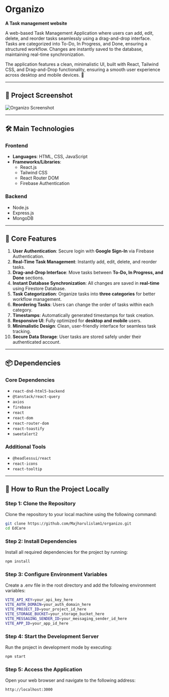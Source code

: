 # Organizo  
**A Task management website**  

A web-based Task Management Application where users can add, edit, delete, and reorder tasks seamlessly using a drag-and-drop interface. Tasks are categorized into To-Do, In Progress, and Done, ensuring a structured workflow. Changes are instantly saved to the database, maintaining real-time synchronization.

The application features a clean, minimalistic UI, built with React, Tailwind CSS, and Drag-and-Drop functionality, ensuring a smooth user experience across desktop and mobile devices. 🚀

---

## 📸 Project Screenshot  
![Organizo Screenshot](https://i.ibb.co/Vp9DMPpr/screenshot-11.png)  

 
 
---

## 🛠️ Main Technologies  

### **Frontend**
- **Languages**: HTML, CSS, JavaScript  
- **Frameworks/Libraries**:  
  - React.js  
  - Tailwind CSS  
  - React Router DOM  
  - Firebase Authentication  

### **Backend**  
- Node.js  
- Express.js  
- MongoDB  

  

---
 
## 🌟 Core Features  
1. **User Authentication**: Secure login with **Google Sign-In** via Firebase Authentication.  
2. **Real-Time Task Management**: Instantly add, edit, delete, and reorder tasks.  
3. **Drag-and-Drop Interface**: Move tasks between **To-Do, In Progress, and Done** sections.  
4. **Instant Database Synchronization**: All changes are saved in **real-time** using Firestore Database.  
5. **Task Categorization**: Organize tasks into **three categories** for better workflow management.  
6. **Reordering Tasks**: Users can change the order of tasks within each category.  
7. **Timestamps**: Automatically generated timestamps for task creation.  
8. **Responsive UI**: Fully optimized for **desktop and mobile** users.  
9. **Minimalistic Design**: Clean, user-friendly interface for seamless task tracking.  
10. **Secure Data Storage**: User tasks are stored safely under their authenticated account.

---

## 📦 Dependencies  

### **Core Dependencies**  
- `react-dnd-html5-backend`  
- `@tanstack/react-query`  
- `axios`  
- `firebase`  
- `react`  
- `react-dom`  
- `react-router-dom`  
- `react-toastify`  
- `sweetalert2`  

### **Additional Tools**  
- `@headlessui/react`
- `react-icons`  
- `react-tooltip`  

---

## 🚀 How to Run the Project Locally  

### Step 1: Clone the Repository  
Clone the repository to your local machine using the following command:  

```bash
git clone https://github.com/Majharulislam1/organizo.git
cd EdCare
```

### Step 2: Install Dependencies
Install all required dependencies for the project by running:

```bash
npm install
```

### Step 3: Configure Environment Variables
Create a .env file in the root directory and add the following environment variables:

```bash
VITE_API_KEY=your_api_key_here
VITE_AUTH_DOMAIN=your_auth_domain_here
VITE_PROJECT_ID=your_project_id_here
VITE_STORAGE_BUCKET=your_storage_bucket_here
VITE_MESSAGING_SENDER_ID=your_messaging_sender_id_here
VITE_APP_ID=your_app_id_here
```
### Step 4: Start the Development Server
Run the project in development mode by executing:

```bash
npm start
```

### Step 5: Access the Application
Open your web browser and navigate to the following address:

```bash
http://localhost:3000
```


